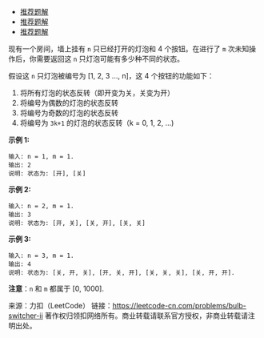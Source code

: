 * [推荐题解](https://leetcode-cn.com/problems/bulb-switcher-ii/solution/ying-zhao-chu-lai-de-gui-lu-shuang-bai-tong-guo-by/)
* [推荐题解](https://leetcode-cn.com/problems/bulb-switcher-ii/solution/wei-shi-yao-qian-san-ge-deng-pao-jiu-ke-yi-que-din/)
* [推荐题解](https://leetcode-cn.com/problems/bulb-switcher-ii/solution/zhi-jie-fen-xi-suo-you-ke-neng-de-qing-kuang-by-rl/)

现有一个房间，墙上挂有 ```n``` 只已经打开的灯泡和 4 个按钮。在进行了 ```m``` 次未知操作后，你需要返回这 ```n``` 只灯泡可能有多少种不同的状态。

假设这 ```n``` 只灯泡被编号为 [1, 2, 3 ..., n]，这 4 个按钮的功能如下：

1. 将所有灯泡的状态反转（即开变为关，关变为开）
2. 将编号为偶数的灯泡的状态反转
3. 将编号为奇数的灯泡的状态反转
4. 将编号为 ```3k+1``` 的灯泡的状态反转（k = 0, 1, 2, ...)

**示例 1:**
```
输入: n = 1, m = 1.
输出: 2
说明: 状态为: [开], [关]
```
**示例 2:**
```
输入: n = 2, m = 1.
输出: 3
说明: 状态为: [开, 关], [关, 开], [关, 关]
```
**示例 3:**
```
输入: n = 3, m = 1.
输出: 4
说明: 状态为: [关, 开, 关], [开, 关, 开], [关, 关, 关], [关, 开, 开].
```
**注意**：```n``` 和 ```m``` 都属于 [0, 1000].

来源：力扣（LeetCode）
链接：https://leetcode-cn.com/problems/bulb-switcher-ii
著作权归领扣网络所有。商业转载请联系官方授权，非商业转载请注明出处。

